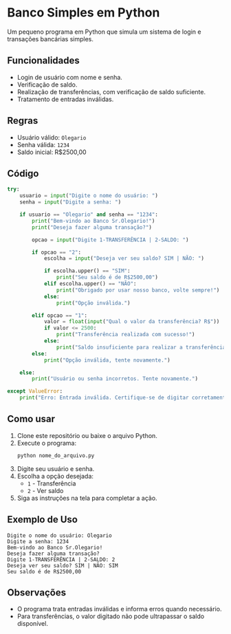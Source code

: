 # Banco Simples em Python

Um pequeno programa em Python que simula um sistema de login e transações bancárias simples.

## Funcionalidades

- Login de usuário com nome e senha.
- Verificação de saldo.
- Realização de transferências, com verificação de saldo suficiente.
- Tratamento de entradas inválidas.

## Regras

- Usuário válido: `Olegario`
- Senha válida: `1234`
- Saldo inicial: R$2500,00

## Código

```python
try:
    usuario = input("Digite o nome do usuário: ")
    senha = input("Digite a senha: ")

    if usuario == "Olegario" and senha == "1234":
        print("Bem-vindo ao Banco Sr.Olegario!")
        print("Deseja fazer alguma transação?")

        opcao = input("Digite 1-TRANSFERÊNCIA | 2-SALDO: ")

        if opcao == "2":
            escolha = input("Deseja ver seu saldo? SIM | NÃO: ")

            if escolha.upper() == "SIM":
                print("Seu saldo é de R$2500,00")
            elif escolha.upper() == "NÃO":
                print("Obrigado por usar nosso banco, volte sempre!")
            else:
                print("Opção inválida.")

        elif opcao == "1":
            valor = float(input("Qual o valor da transferência? R$"))
            if valor <= 2500:
                print("Transferência realizada com sucesso!")
            else:
                print("Saldo insuficiente para realizar a transferência.")
        else:
            print("Opção inválida, tente novamente.")

    else:
        print("Usuário ou senha incorretos. Tente novamente.")       

except ValueError:
    print("Erro: Entrada inválida. Certifique-se de digitar corretamente.")

```

## Como usar

1. Clone este repositório ou baixe o arquivo Python.
2. Execute o programa:
   ```bash
   python nome_do_arquivo.py
   ```
3. Digite seu usuário e senha.
4. Escolha a opção desejada:
   - `1` - Transferência
   - `2` - Ver saldo
5. Siga as instruções na tela para completar a ação.

## Exemplo de Uso

```
Digite o nome do usuário: Olegario
Digite a senha: 1234
Bem-vindo ao Banco Sr.Olegario!
Deseja fazer alguma transação?
Digite 1-TRANSFERÊNCIA | 2-SALDO: 2
Deseja ver seu saldo? SIM | NÃO: SIM
Seu saldo é de R$2500,00
```

## Observações

- O programa trata entradas inválidas e informa erros quando necessário.
- Para transferências, o valor digitado não pode ultrapassar o saldo disponível.
